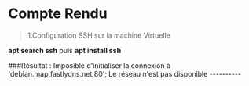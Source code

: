 # Compte Rendu

>1.Configuration SSH sur la machine Virtuelle

**apt search ssh** puis **apt install ssh**  

###Résultat : 
Imposible d'initialiser la connexion à 'debian.map.fastlydns.net:80';
Le réseau n'est pas disponible
\----------  

